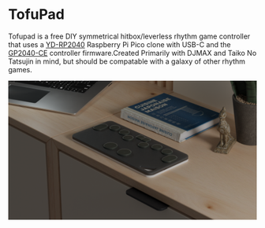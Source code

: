 # TofuPad

Tofupad is a free DIY symmetrical hitbox/leverless rhythm game controller that uses a [YD-RP2040](https://www.amazon.com/RP2040-Board-Type-C-Raspberry-Micropython/dp/B0CG9FWDDC?crid=2Z33OKLFBHHP7) Raspberry Pi Pico clone with USB-C and the [GP2040-CE](https://gp2040-ce.info/) controller firmware.Created Primarily with DJMAX and Taiko No Tatsujin in mind, but should be compatable with a galaxy of other rhythm games.

![Preview](render.png?raw=true "Preview Screenshot")
